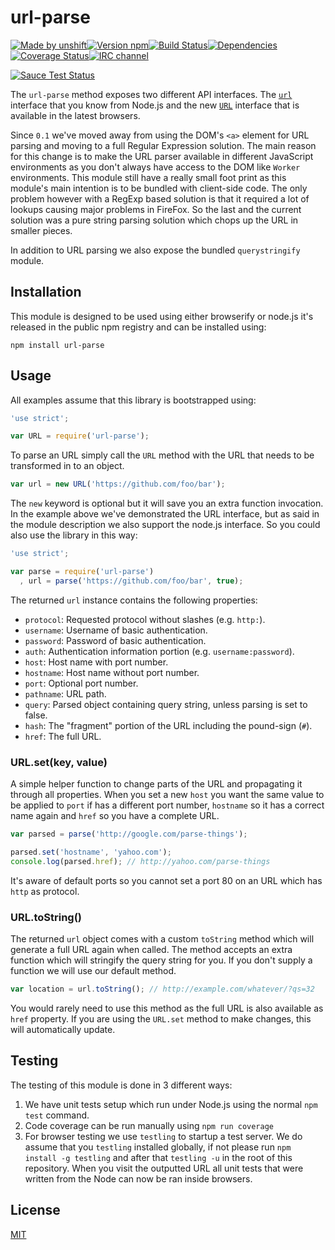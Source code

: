 # url-parse
[![Made by unshift](https://img.shields.io/badge/made%20by-unshift-00ffcc.svg?style=flat-square)](http://unshift.io)[![Version npm](https://img.shields.io/npm/v/url-parse.svg?style=flat-square)](http://browsenpm.org/package/url-parse)[![Build Status](https://img.shields.io/travis/unshiftio/url-parse/master.svg?style=flat-square)](https://travis-ci.org/unshiftio/url-parse)[![Dependencies](https://img.shields.io/david/unshiftio/url-parse.svg?style=flat-square)](https://david-dm.org/unshiftio/url-parse)[![Coverage Status](https://img.shields.io/coveralls/unshiftio/url-parse/master.svg?style=flat-square)](https://coveralls.io/r/unshiftio/url-parse?branch=master)[![IRC channel](https://img.shields.io/badge/IRC-irc.freenode.net%23unshift-00a8ff.svg?style=flat-square)](https://webchat.freenode.net/?channels=unshift)

[![Sauce Test Status](https://saucelabs.com/browser-matrix/url-parse.svg)](https://saucelabs.com/u/url-parse)

The `url-parse` method exposes two different API interfaces. The
[`url`](https://nodejs.org/api/url.html) interface that you know from Node.js
and the new [`URL`](https://developer.mozilla.org/en-US/public/Web/API/URL/URL)
interface that is available in the latest browsers.

Since `0.1` we've moved away from using the DOM's `<a>` element for URL parsing
and moving to a full Regular Expression solution. The main reason for this
change is to make the URL parser available in different JavaScript environments
as you don't always have access to the DOM like `Worker` environments. This
module still have a really small foot print as this module's main intention is
to be bundled with client-side code. The only problem however with a RegExp
based solution is that it required a lot of lookups causing major problems in
FireFox. So the last and the current solution was a pure string parsing
solution which chops up the URL in smaller pieces.

In addition to URL parsing we also expose the bundled `querystringify` module.

## Installation

This module is designed to be used using either browserify or node.js it's
released in the public npm registry and can be installed using:

```
npm install url-parse
```

## Usage

All examples assume that this library is bootstrapped using:

```js
'use strict';

var URL = require('url-parse');
```

To parse an URL simply call the `URL` method with the URL that needs to be
transformed in to an object.

```js
var url = new URL('https://github.com/foo/bar');
```

The `new` keyword is optional but it will save you an extra function invocation.
In the example above we've demonstrated the URL interface, but as said in the
module description we also support the node.js interface. So you could also use
the library in this way:

```js
'use strict';

var parse = require('url-parse')
  , url = parse('https://github.com/foo/bar', true);
```

The returned `url` instance contains the following properties:

- `protocol`: Requested protocol without slashes (e.g. `http:`).
- `username`: Username of basic authentication.
- `password`: Password of basic authentication.
- `auth`: Authentication information portion (e.g. `username:password`).
- `host`: Host name with port number.
- `hostname`: Host name without port number.
- `port`: Optional port number.
- `pathname`: URL path.
- `query`: Parsed object containing query string, unless parsing is set to false.
- `hash`: The "fragment" portion of the URL including the pound-sign (`#`).
- `href`: The full URL.

### URL.set(key, value)

A simple helper function to change parts of the URL and propagating it through
all properties. When you set a new `host` you want the same value to be applied
to `port` if has a different port number, `hostname` so it has a correct name
again and `href` so you have a complete URL.

```js
var parsed = parse('http://google.com/parse-things');

parsed.set('hostname', 'yahoo.com');
console.log(parsed.href); // http://yahoo.com/parse-things
```

It's aware of default ports so you cannot set a port 80 on an URL which has
`http` as protocol.

### URL.toString()

The returned `url` object comes with a custom `toString` method which will
generate a full URL again when called. The method accepts an extra function
which will stringify the query string for you. If you don't supply a function we
will use our default method.

```js
var location = url.toString(); // http://example.com/whatever/?qs=32
```

You would rarely need to use this method as the full URL is also available as
`href` property. If you are using the `URL.set` method to make changes, this
will automatically update.

## Testing

The testing of this module is done in 3 different ways:

1. We have unit tests setup which run under Node.js using the normal `npm test`
   command.
2. Code coverage can be run manually using `npm run coverage`
3. For browser testing we use `testling` to startup a test server. We do assume
   that you `testling` installed globally, if not please run `npm install -g
   testling` and after that `testling -u` in the root of this repository. When
   you visit the outputted URL all unit tests that were written from the Node
   can now be ran inside browsers.

## License

[MIT](LICENSE)

